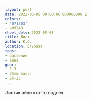 ```yaml
---
layout: post
date: 2022-10-05 00:00:00.000000000 Z
colors:
- '071303'
- a09248
shoot_date: 2022-08-08
title: Лист
author: К.С.
location: Ёльбаза
tags:
- растения
- айва
gear:
- E-3
- 35mm macro
- EX-25
---
```

Листик айвы кто-то подъел.


